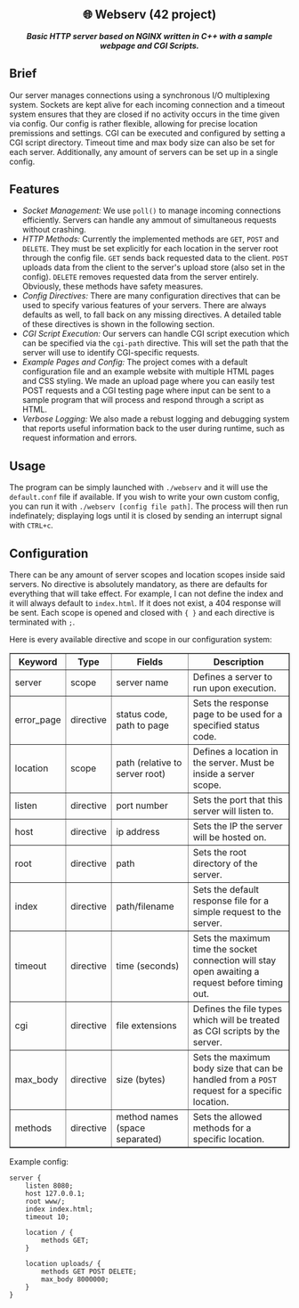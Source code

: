 <div align="center">
  <h2>
    🌐︎ Webserv (42 project)
  </h2>
  <p>
    <b><i>Basic HTTP server based on NGINX written in C++ with a sample webpage and CGI Scripts.</i></b>
  </p>
</div>

## Brief

Our server manages connections using a synchronous I/O multiplexing system. Sockets are kept alive for each incoming connection
and a timeout system ensures that they are closed if no activity occurs in the time given via config. Our config is rather flexible, allowing for precise location premissions and settings. CGI can be executed and configured by setting a CGI script directory. Timeout time and max body size can also be set for each server. Additionally, any amount of servers can be set up in a single config.

## Features

- _Socket Management:_
  We use `poll()` to manage incoming connections efficiently. Servers can handle any ammout of simultaneous requests without crashing.
- _HTTP Methods:_
  Currently the implemented methods are `GET`, `POST` and `DELETE`. They must be set explicitly for each location in the server root through the config file. `GET` sends back requested data to the client. `POST` uploads data from the client to the server's upload store (also set in the config). `DELETE` removes requested data from the server entirely. Obviously, these methods have safety measures.
- _Config Directives:_
  There are many configuration directives that can be used to specify various features of your servers. There are always defaults as well, to fall back on any missing directives. A detailed table of these directives is shown in the following section.
- _CGI Script Execution:_
  Our servers can handle CGI script execution which can be specified via the `cgi-path` directive. This will set the path that the server will use to identify CGI-specific requests.
- _Example Pages and Config:_
  The project comes with a default configuration file and an example website with multiple HTML pages and CSS styling. We made an upload page where you can easily test POST requests and a CGI testing page where input can be sent to a sample program that will process and respond through a script as HTML.
- _Verbose Logging:_
  We also made a rebust logging and debugging system that reports useful information back to the user during runtime, such as request information and errors.

## Usage

The program can be simply launched with ```./webserv``` and it will use the `default.conf` file if available. If you wish to write your own custom config, you can run it with ```./webserv [config file path]```.
The process will then run indefinately; displaying logs until it is closed by sending an interrupt signal with `CTRL+c`.

## Configuration

There can be any amount of server scopes and location scopes inside said servers. No directive is absolutely mandatory, as there are defaults for everything that will take effect. For example, I can not define the index and it will always default to `index.html`. If it does not exist, a 404 response will be sent.
Each scope is opened and closed with `{ }` and each directive is terminated with `;`.

Here is every available directive and scope in our configuration system:
<table border="1" cellpadding="6" cellspacing="0">
  <thead>
    <tr>
      <th>Keyword</th>
      <th>Type</th>
      <th>Fields</th>
      <th>Description</th>
    </tr>
  </thead>
  <tbody>
    <tr>
      <td>server</td>
      <td>scope</td>
      <td>server name</td>
      <td>Defines a server to run upon execution.</td>
    </tr>
	<tr>
	  <td>error_page</td>
	  <td>directive</td>
	  <td>status code, path to page</td>
	  <td>Sets the response page to be used for a specified status code.</td>
	</tr>
    <tr>
      <td>location</td>
      <td>scope</td>
      <td>path (relative to server root)</td>
      <td>Defines a location in the server. Must be inside a server scope.</td>
    </tr>
    <tr>
      <td>listen</td>
      <td>directive</td>
      <td>port number</td>
      <td>Sets the port that this server will listen to.</td>
    </tr>
    <tr>
      <td>host</td>
      <td>directive</td>
      <td>ip address</td>
      <td>Sets the IP the server will be hosted on.</td>
    </tr>
    <tr>
      <td>root</td>
      <td>directive</td>
      <td>path</td>
      <td>Sets the root directory of the server.</td>
    </tr>
    <tr>
      <td>index</td>
      <td>directive</td>
      <td>path/filename</td>
      <td>Sets the default response file for a simple request to the server.</td>
    </tr>
    <tr>
      <td>timeout</td>
      <td>directive</td>
      <td>time (seconds)</td>
      <td>Sets the maximum time the socket connection will stay open awaiting a request before timing out.</td>
    </tr>
    <tr>
      <td>cgi</td>
	  <td>directive</td>
	  <td>file extensions</td>
	  <td>Defines the file types which will be treated as CGI scripts by the server.</td>
    </tr>
    <tr>
      <td>max_body</td>
      <td>directive</td>
      <td>size (bytes)</td>
      <td>Sets the maximum body size that can be handled from a <code>POST</code> request for a specific location.</td>
    </tr>
    <tr>
      <td>methods</td>
      <td>directive</td>
      <td>method names (space separated)</td>
      <td>Sets the allowed methods for a specific location.</td>
    </tr>
  </tbody>
</table>

Example config:
```
server {
	listen 8080;
	host 127.0.0.1;
	root www/;
	index index.html;
	timeout 10;

	location / {
		methods GET;
	}

	location uploads/ {
		methods GET POST DELETE;
		max_body 8000000;
	}
}
```
